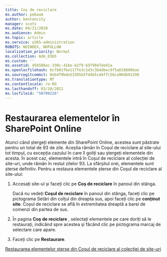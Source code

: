 ```yaml
---
title: Coș de reciclare
ms.author: pebaum
author: bentoncity
manager: scotv
ms.date: 04/21/2020
ms.audience: Admin
ms.topic: article
ms.service: o365-administration
ROBOTS: NOINDEX, NOFOLLOW
localization_priority: Normal
ms.collection: Adm_O365
ms.custom: ''
ms.assetid: 456586ec-330c-41be-b2f9-65f9947eb41a
ms.openlocfilehash: 6cfb01fbe117fe3c1d3c3bddbec9f5a8188066ae
ms.sourcegitcommit: 0eb4f9bde53395b5fd4b5cd4ffc56ca96db91298
ms.translationtype: MT
ms.contentlocale: ro-RO
ms.lasthandoff: 03/10/2021
ms.locfileid: "50709226"
---
```

# <a name="restore-items-in-sharepoint-online"></a>Restaurarea elementelor în SharePoint Online

Atunci când ștergeți elemente din SharePoint Online, acestea sunt păstrate pentru un total de 93 de zile. Aceștia rămân în Coșul de reciclare al site-ului tot timpul, cu excepția cazului în care îl goliți sau ștergeți elementele din acesta. În acest caz, elementele intră în Coșul de reciclare al colecției de site-uri, unde rămân în restul zilelor 93. La sfârșitul orei, elementele sunt șterse definitiv. Pentru a restaura elementele șterse din Coșul de reciclare al site-ului:
  
1. Accesați site-ul și faceți clic pe **Coș de reciclare** în panoul din stânga. 
    
    Dacă nu vedeți **Coșul de reciclare** în panoul din stânga, faceți clic pe pictograma Setări din colțul din dreapta sus, apoi faceți clic pe **conținut site**. Coșul de reciclare se află în extremitatea dreaptă a barei de comenzi din partea de sus.
    
2. În pagina **Coș de reciclare** , selectați elementele pe care doriți să le restaurați, indicând spre acestea și făcând clic pe pictograma marcaj de selectare care apare. 
    
3. Faceți clic pe **Restaurare**.
    
[Restaurarea elementelor șterse din Coșul de reciclare al colecției de site-uri](https://support.microsoft.com/office/restore-items-in-the-recycle-bin-that-were-deleted-from-sharepoint-or-teams-6df466b6-55f2-4898-8d6e-c0dff851a0be)
  

